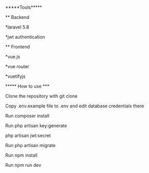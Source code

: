 <p>*****Tools*****</p>

<p> ** Backend
    
</p>
<p> 
  *laravel 5.8
</p>
<p> 
  *jwt authentication
</p>

<p> ** Frontend
    
</p>
<p> 
  *vue.js
</p>
<p> 
  *vue router
</p>
<p> 
  *vuetifyjs
</p>


<p>***** How to use ***</p>

<p>Clone the repository with git clone</p>

<p>Copy .env.example file to .env and edit database credentials there</p>

<p>Run composer install</p>

<p>Run php artisan key:generate</p>

<p>php artisan jwt:secret</p>

<p>Run php artisan migrate</p>
 
<p>Run npm install</p>

<p>Run npm run dev</p>



